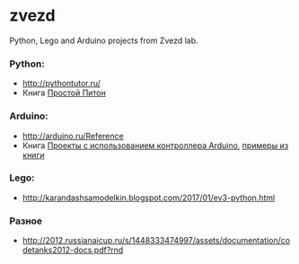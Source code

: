 # zvezd
Python, Lego and Arduino projects from Zvezd lab.

### Python:
* http://pythontutor.ru/
* Книга [Простой Питон](https://www.dropbox.com/s/4r8hnwvc39tnlwm/ProPyt.pdf?dl=0)

### Arduino:
* http://arduino.ru/Reference
* Книга [Проекты с использованием контроллера Arduino](https://www.dropbox.com/s/2pyv96sits184h5/%D0%9F%D1%80%D0%BE%D0%B5%D0%BA%D1%82%D1%8B%20%D1%81%20%D0%B8%D1%81%D0%BF%D0%BE%D0%BB%D1%8C%D0%B7%D0%BE%D0%B2%D0%B0%D0%BD%D0%B8%D0%B5%D0%BC%20%D0%BA%D0%BE%D0%BD%D1%82%D1%80%D0%BE%D0%BB%D0%BB%D0%B5%D1%80%D0%B0%20Arduino.pdf?dl=0), [примеры из книги](https://www.dropbox.com/s/qaq3gehhr2xueac/Arduino_project_victor_petin.rar?dl=0)

### Lego:
* http://karandashsamodelkin.blogspot.com/2017/01/ev3-python.html

### Разное
* http://2012.russianaicup.ru/s/1448333474997/assets/documentation/codetanks2012-docs.pdf?rnd
